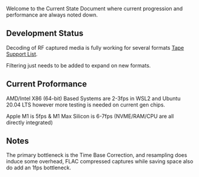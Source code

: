 Welcome to the Current State Document where current progression and performance are always noted down.

## Development Status

Decoding of RF captured media is fully working for several formats [Tape Support List](Tape-Format-Support-List.md).

Filtering just needs to be added to expand on new formats.

## Current Proformance

AMD/Intel X86 (64-bit) Based Systems are 2-3fps in WSL2 and Ubuntu 20.04 LTS however more testing is needed on current gen chips.

Apple M1 is 5fps & M1 Max Silicon is 6-7fps (NVME/RAM/CPU are all directly integrated)

## Notes

The primary bottleneck is the Time Base Correction, and resampling does induce some overhead, FLAC compressed captures while saving space also do add an 1fps bottleneck.

